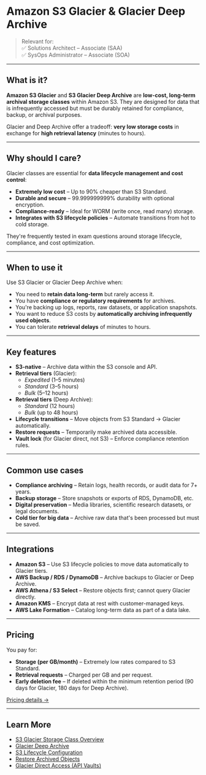 # Amazon S3 Glacier & Glacier Deep Archive

> Relevant for:  
> ✅ Solutions Architect – Associate (SAA)  
> ✅ SysOps Administrator – Associate (SOA)

---

## What is it?

**Amazon S3 Glacier** and **S3 Glacier Deep Archive** are **low-cost, long-term archival storage classes** within Amazon S3. They are designed for data that is infrequently accessed but must be durably retained for compliance, backup, or archival purposes.

Glacier and Deep Archive offer a tradeoff: **very low storage costs** in exchange for **high retrieval latency** (minutes to hours).

---

## Why should I care?

Glacier classes are essential for **data lifecycle management and cost control**:

- **Extremely low cost** – Up to 90% cheaper than S3 Standard.
- **Durable and secure** – 99.999999999% durability with optional encryption.
- **Compliance-ready** – Ideal for WORM (write once, read many) storage.
- **Integrates with S3 lifecycle policies** – Automate transitions from hot to cold storage.

They're frequently tested in exam questions around storage lifecycle, compliance, and cost optimization.

---

## When to use it

Use S3 Glacier or Glacier Deep Archive when:

- You need to **retain data long-term** but rarely access it.
- You have **compliance or regulatory requirements** for archives.
- You're backing up logs, reports, raw datasets, or application snapshots.
- You want to reduce S3 costs by **automatically archiving infrequently used objects**.
- You can tolerate **retrieval delays** of minutes to hours.

---

## Key features

- **S3-native** – Archive data within the S3 console and API.
- **Retrieval tiers** (Glacier):
  - *Expedited* (1–5 minutes)
  - *Standard* (3–5 hours)
  - *Bulk* (5–12 hours)
- **Retrieval tiers** (Deep Archive):
  - *Standard* (12 hours)
  - *Bulk* (up to 48 hours)
- **Lifecycle transitions** – Move objects from S3 Standard → Glacier automatically.
- **Restore requests** – Temporarily make archived data accessible.
- **Vault lock** (for Glacier direct, not S3) – Enforce compliance retention rules.

---

## Common use cases

- **Compliance archiving** – Retain logs, health records, or audit data for 7+ years.
- **Backup storage** – Store snapshots or exports of RDS, DynamoDB, etc.
- **Digital preservation** – Media libraries, scientific research datasets, or legal documents.
- **Cold tier for big data** – Archive raw data that's been processed but must be saved.

---

## Integrations

- **Amazon S3** – Use S3 lifecycle policies to move data automatically to Glacier tiers.
- **AWS Backup / RDS / DynamoDB** – Archive backups to Glacier or Deep Archive.
- **AWS Athena / S3 Select** – Restore objects first; cannot query Glacier directly.
- **Amazon KMS** – Encrypt data at rest with customer-managed keys.
- **AWS Lake Formation** – Catalog long-term data as part of a data lake.

---

## Pricing

You pay for:

- **Storage (per GB/month)** – Extremely low rates compared to S3 Standard.
- **Retrieval requests** – Charged per GB and per request.
- **Early deletion fee** – If deleted within the minimum retention period (90 days for Glacier, 180 days for Deep Archive).

[Pricing details →](https://aws.amazon.com/s3/pricing/)

---

## Learn More

- [S3 Glacier Storage Class Overview](https://docs.aws.amazon.com/AmazonS3/latest/userguide/storage-class-glacier.html)
- [Glacier Deep Archive](https://docs.aws.amazon.com/AmazonS3/latest/userguide/storage-class-glacier-deep.html)
- [S3 Lifecycle Configuration](https://docs.aws.amazon.com/AmazonS3/latest/userguide/lifecycle-configuration-examples.html)
- [Restore Archived Objects](https://docs.aws.amazon.com/AmazonS3/latest/userguide/restoring-objects.html)
- [Glacier Direct Access (API Vaults)](https://docs.aws.amazon.com/amazonglacier/latest/dev/introduction.html)
